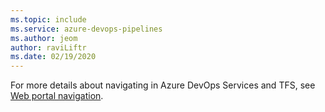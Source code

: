 ```yaml
---
ms.topic: include
ms.service: azure-devops-pipelines
ms.author: jeom
author: raviLiftr
ms.date: 02/19/2020
---
```


For more details about navigating in Azure DevOps Services and TFS, see [Web portal navigation](../../../project/navigation/index.md).
